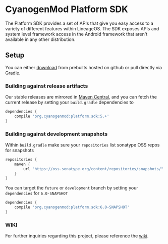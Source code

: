 # CyanogenMod Platform SDK

The Platform SDK provides a set of APIs that give you easy access to a variety of different features within LineageOS. The SDK exposes APIs and system level framework access in the Android framework that aren't available in any other distribution.

## Setup

You can either [download](https://github.com/LineageOS/android_prebuilts_lineagesdk/tree/master/current) from prebuilts hosted on github or pull directly via Gradle.


### Building against release artifacts

Our stable releases are mirrored in [Maven Central](http://search.maven.org/#search%7Cga%7C1%7Ca%3A%22platform.sdk%22), and you can fetch the current release by setting your `build.gradle` dependencies to

```gradle
dependencies {
    compile 'org.cyanogenmod:platform.sdk:5.+'
}
```

### Building against development snapshots

Within `build.gradle` make sure your `repositories` list sonatype OSS repos for snapshots

```gradle
repositories {
    maven {
        url "https://oss.sonatype.org/content/repositories/snapshots/"
    }
}
```

You can target the `future` or `development` branch by setting your `dependencies` for `6.0-SNAPSHOT`

```gradle
dependencies {
    compile 'org.cyanogenmod:platform.sdk:6.0-SNAPSHOT'
}
```

### WIKI

For further inquiries regarding this project, please reference the [wiki](https://github.com/LineageOS/cm_platform_sdk/wiki).
